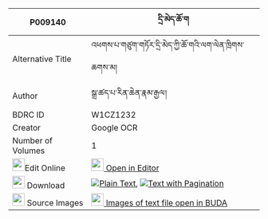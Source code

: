 |P009140|དྲི་མེད་ཆོ་ག 
| --- | --- 
|Alternative Title |འཕགས་པ་གཙུག་གཏོར་དྲི་མེད་ཀྱི་ཆོ་གའི་ལག་ལེན་ཁྲིགས་ཆགས་མ།
|Author| སྒྲ་ཚད་པ་རིན་ཆེན་རྣམ་རྒྱལ།
|BDRC ID | W1CZ1232
|Creator | Google OCR
|Number of Volumes| 1
|<img width="25" src="https://img.icons8.com/color/25/000000/edit-property.png">Edit Online| [<img width="25" src="https://avatars.githubusercontent.com/u/45091458?s=200&v=4"> Open in Editor](http://editor.openpecha.org/P009140)
|<img width="25" src="https://img.icons8.com/fluent/48/000000/download-2.png"/>  Download | [![](https://img.icons8.com/color/20/000000/txt.png)Plain Text](https://github.com/Openpecha/P009140/releases/download/v1/drime_choga_plain_P009140.zip), [![](https://img.icons8.com/color/20/000000/txt.png)Text with Pagination](https://github.com/Openpecha/P009140/releases/download/v1/drime_choga_pages_P009140.zip)
|<img width="25" src="https://img.icons8.com/plasticine/100/000000/pictures-folder.png"/>  Source Images | [<img width="25" src="https://library.bdrc.io/icons/BUDA-small.svg"> Images of text file open in BUDA](https://library.bdrc.io/show/bdr:W1CZ1232)